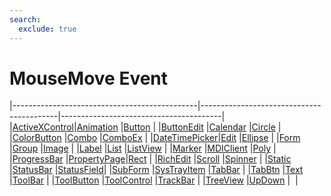 ```yaml
---
search:
  exclude: true
---
```


<h1 class="heading"><span class="name">MouseMove Event</span></h1>

|----------------------------------------------|------------------------------------------|----------------------------------------|
|[ActiveXControl](../objects/activexcontrol.md)|[Animation](../objects/animation.md)      |[Button](../objects/button.md)          |
|[ButtonEdit](../objects/buttonedit.md)        |[Calendar](../objects/calendar.md)        |[Circle](../objects/circle.md)          |
|[ColorButton](../objects/colorbutton.md)      |[Combo](../objects/combo.md)              |[ComboEx](../objects/comboex.md)        |
|[DateTimePicker](../objects/datetimepicker.md)|[Edit](../objects/edit.md)                |[Ellipse](../objects/ellipse.md)        |
|[Form](../objects/form.md)                    |[Group](../objects/group.md)              |[Image](../objects/image.md)            |
|[Label](../objects/label.md)                  |[List](../objects/list.md)                |[ListView](../objects/listview.md)      |
|[Marker](../objects/marker.md)                |[MDIClient](../objects/mdiclient.md)      |[Poly](../objects/poly.md)              |
|[ProgressBar](../objects/progressbar.md)      |[PropertyPage](../objects/propertypage.md)|[Rect](../objects/rect.md)              |
|[RichEdit](../objects/richedit.md)            |[Scroll](../objects/scroll.md)            |[Spinner](../objects/spinner.md)        |
|[Static](../objects/static.md)                |[StatusBar](../objects/statusbar.md)      |[StatusField](../objects/statusfield.md)|
|[SubForm](../objects/subform.md)              |[SysTrayItem](../objects/systrayitem.md)  |[TabBar](../objects/tabbar.md)          |
|[TabBtn](../objects/tabbtn.md)                |[Text](../objects/text.md)                |[ToolBar](../objects/toolbar.md)        |
|[ToolButton](../objects/toolbutton.md)        |[ToolControl](../objects/toolcontrol.md)  |[TrackBar](../objects/trackbar.md)      |
|[TreeView](../objects/treeview.md)            |[UpDown](../objects/updown.md)            |&nbsp;                                  |
